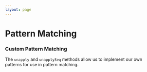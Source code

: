 ```yaml
---
layout: page
---
```


# Pattern Matching

### Custom Pattern Matching

The `unapply` and `unapplySeq` methods allow us to implement our own patterns for use in pattern matching.
